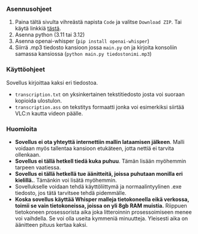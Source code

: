 ### Asennusohjeet
1. Paina tältä sivulta vihreästä napista `Code` ja valitse `Download ZIP`. Tai käytä linkkiä [tästä](https://github.com/Tumppi066/transcription/archive/refs/heads/main.zip).
2. Asenna python (3.11 tai 3.12)
3. Asenna openai-whisper (`pip install openai-whisper`)
4. Siirrä .mp3 tiedosto kansioon jossa `main.py` on ja kirjoita konsoliin samassa kansiossa (`python main.py tiedostonimi.mp3`)

### Käyttöohjeet
Sovellus kirjoittaa kaksi eri tiedostoa. 
- `transcription.txt` on yksinkertainen tekstitiedosto josta voi suoraan kopioida ulostulon.
- `transcription.ass` on tekstitys formaatti jonka voi esimerkiksi siirtää VLC:n kautta videon päälle.

### Huomioita
- **Sovellus ei ota yhteyttä internettiin mallin lataamisen jälkeen**. Malli voidaan myös tallentaa kansioon etukäteen, jotta nettiä ei tarvita ollenkaan.
- **Sovellus ei tällä hetkell tiedä kuka puhuu**. Tämän lisään myöhemmin tarpeen vaatiessa.
- **Sovellus ei tällä hetkellä tue äänitteitä, joissa puhutaan monilla eri kielillä.**. Tämänkin voi lisätä myöhemmin.
- Sovellukselle voidaan tehdä käyttöliittymä ja normaalintyylinen .exe tiedosto, jos tätä tarvitsee tehdä pidemmälle.
- **Koska sovellus käyttää Whisper malleja tietokoneella eikä verkossa, toimii se vain tietokoneissa, joissa on yli 8gb RAM muistia.** Riippuen tietokoneen prosessorista aika joka litteroinnin prosessoimiseen menee voi vaihdella. Se voi olla useita kymmeniä minuutteja. Yleisesti aika on äänitteen pituus kertaa kaksi.
